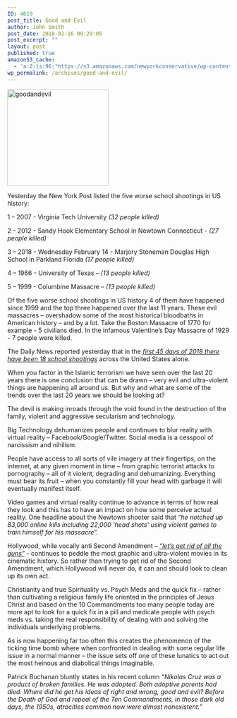 ```yaml
---
ID: 4619
post_title: Good and Evil
author: John Smith
post_date: 2018-02-16 09:29:05
post_excerpt: ""
layout: post
published: true
amazonS3_cache:
  - 'a:2:{s:96:"https://s3.amazonaws.com/newyorkconservative/wp-content/uploads/2018/02/16092746/goodandevil.jpg";s:4:"4617";s:78:"https://www.newyorkconservative.com/wp-content/uploads/2018/02/goodandevil.jpg";s:4:"4617";}'
wp_permalink: /archives/good-and-evil/
---
```

<a href="https://www.newyorkconservative.com/wp-content/uploads/2018/02/goodandevil.jpg"><img class="alignnone size-full wp-image-4617" src="https://www.newyorkconservative.com/wp-content/uploads/2018/02/goodandevil.jpg" alt="goodandevil" width="230" height="219" /></a>

Yesterday the New York Post listed the five worse school shootings in US history:

1 – 2007 - Virginia Tech University <em>(32 people killed)</em>

2 - 2012 - Sandy Hook Elementary School in Newtown Connecticut - <em>(27 people killed)</em>

3 – 2018 - Wednesday February 14 - Marjory Stoneman Douglas High School in Parkland Florida <em>(17 people killed)</em>

4 – 1966 - University of Texas – <em>(13 people killed)</em>

5 – 1999 - Columbine Massacre – <em>(13 people killed)</em>

Of the five worse school shootings in US history 4 of them have happened since 1999 and the top three happened over the last 11 years. These evil massacres – overshadow some of the most historical bloodbaths in American history – and by a lot. Take the Boston Massacre of 1770 for example - 5 civilians died. In the infamous Valentine’s Day Massacre of 1929 - 7 people were killed.

The Daily News reported yesterday that in the <em><u>first 45 days of 2018 there have been 18 school shootings</u></em> across the United States alone.

When you factor in the Islamic terrorism we have seen over the last 20 years there is one conclusion that can be drawn – very evil and ultra-violent things are happening all around us. But why and what are some of the trends over the last 20 years we should be looking at?

The devil is making inroads through the void found in the destruction of the family, violent and aggressive secularism and technology.

Big Technology dehumanizes people and continues to blur reality with virtual reality – Facebook/Google/Twitter. Social media is a cesspool of narcissism and nihilism.

People have access to all sorts of vile imagery at their fingertips, on the internet, at any given moment in time – from graphic terrorist attacks to pornography – all of it violent, degrading and dehumanizing. Everything must bear its fruit – when you constantly fill your head with garbage it will eventually manifest itself.

Video games and virtual reality continue to advance in terms of how real they look and this has to have an impact on how some perceive actual reality. One headline about the Newtown shooter said that <em>“he</em><em> notched up 83,000 online kills including 22,000 'head shots' using violent games to train himself for his massacre”.</em>

Hollywood, while vocally anti Second Amendment – <em><u>“let’s get rid of all the guns”</u></em> - continues to peddle the most graphic and ultra-violent movies in its cinematic history. So rather than trying to get rid of the Second Amendment, which Hollywood will never do, it can and should look to clean up its own act.

Christianity and true Spirituality vs. Psych Meds and the quick fix – rather than cultivating a religious family life oriented in the principles of Jesus Christ and based on the 10 Commandments too many people today are more apt to look for a quick fix in a pill and medicate people with psych meds vs. taking the real responsibility of dealing with and solving the individuals underlying problems.

As is now happening far too often this creates the phenomenon of the ticking time bomb where when confronted in dealing with some regular life issue in a normal manner – the issue sets off one of these lunatics to act out the most heinous and diabolical things imaginable.

Patrick Buchanan bluntly states in his recent column <em>“</em><em>Nikolas Cruz was a product of broken families. He was adopted. Both adoptive parents had died. Where did he get his ideas of right and wrong, good and evil? Before the Death of God and repeal of the Ten Commandments, in those dark old days, the 1950s, atrocities common now were almost nonexistent.”</em>